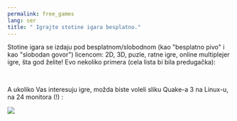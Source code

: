```yaml
---
permalink: free_games
lang: ser
title: " Igrajte stotine igara besplatno."
---
```


Stotine igara se izdaju pod besplatnom/slobodnom (kao "besplatno pivo" i kao "slobodan govor") licencom: 2D, 3D, puzle, ratne igre, online multiplejer igre, šta god želite! Evo nekoliko primera (cela lista bi bila predugačka):

<div id="items">



<br class="clearboth" />


A ukoliko Vas interesuju igre, možda biste voleli sliku Quake-a 3 na Linux-u, na 24 monitora (!) :

<a href="Images/quake_24_screens.jpg"><img src="Images/quake_24_screens_thumbnail.jpg" /></a>




